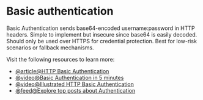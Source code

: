 # Basic authentication

Basic Authentication sends base64-encoded username:password in HTTP headers. Simple to implement but insecure since base64 is easily decoded. Should only be used over HTTPS for credential protection. Best for low-risk scenarios or fallback mechanisms.

Visit the following resources to learn more:

- [@article@HTTP Basic Authentication](https://roadmap.sh/guides/http-basic-authentication)
- [@video@Basic Authentication in 5 minutes](https://www.youtube.com/watch?v=rhi1eIjSbvk)
- [@video@Illustrated HTTP Basic Authentication](https://www.youtube.com/watch?v=mwccHwUn7Gc)
- [@feed@Explore top posts about Authentication](https://app.daily.dev/tags/authentication?ref=roadmapsh)